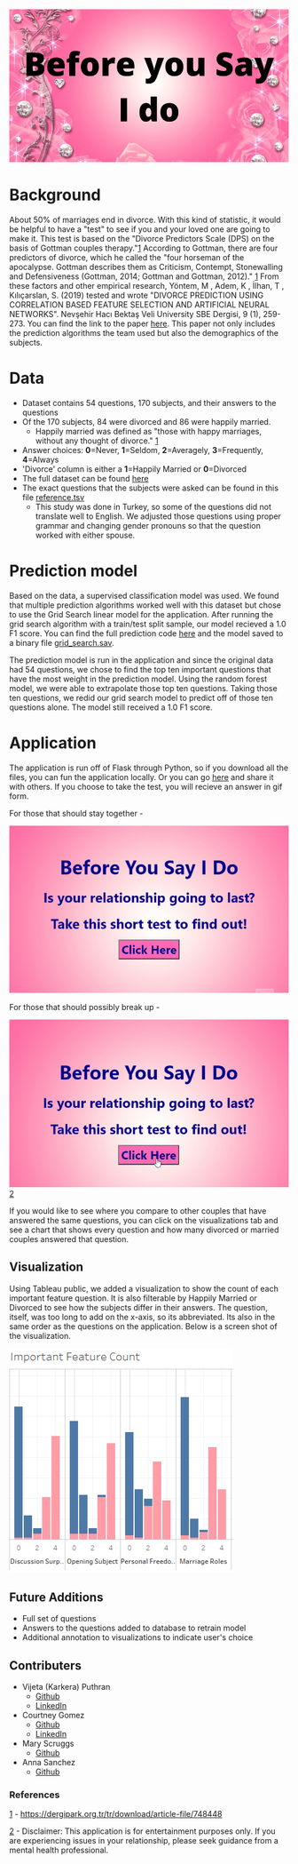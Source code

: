 ![i do image](static/images/BeforeYouSayIDo.png)


# Background 

About 50% of marriages end in divorce. With this kind of statistic, it would be helpful to have a "test" to see if you and your loved one are going to make it. This test is based on the "Divorce Predictors Scale (DPS) on the basis of Gottman couples therapy."[1](1) According to Gottman, there are four predictors of divorce, which he called the "four horseman of the apocalypse. Gottman describes them as Criticism, Contempt, Stonewalling and Defensiveness (Gottman, 2014; Gottman and Gottman, 2012)." [1](1) From these factors and other empirical research, Yöntem, M , Adem, K , İlhan, T , Kılıçarslan, S. (2019) tested and wrote "DIVORCE PREDICTION USING CORRELATION BASED FEATURE SELECTION AND ARTIFICIAL NEURAL NETWORKS". Nevşehir Hacı Bektaş Veli University SBE Dergisi, 9 (1), 259-273. You can find the link to the paper [here](https://dergipark.org.tr/tr/download/article-file/748448). This paper not only includes the prediction algorithms the team used but also the demographics of the subjects.


# Data

   - Dataset contains 54 questions, 170 subjects, and their answers to the questions
   - Of the 170 subjects, 84 were divorced and 86 were happily married. 
      - Happily married was defined as "those with happy marriages, without any thought of divorce." [1](1) 
  - Answer choices: **0**=Never, **1**=Seldom, **2**=Averagely, **3**=Frequently, **4**=Always
  - 'Divorce' column is either a **1**=Happily Married or **0**=Divorced
  - The full dataset can be found [here](https://www.kaggle.com/andrewmvd/divorce-prediction)
  - The exact questions that the subjects were asked can be found in this file [reference.tsv](reference.tsv)
     - This study was done in Turkey, so some of the questions did not translate well to English. We adjusted those questions using proper grammar and changing gender pronouns so that the question worked with either spouse. 

# Prediction model

Based on the data, a supervised classification model was used. We found that multiple prediction algorithms worked well with this dataset but chose to use the Grid Search linear model for the application. After running the grid search algorithm with a train/test split sample, our model recieved a 1.0 F1 score. You can find the full prediction code [here](Grid_search_model.py) and the model saved to a binary file [grid_search.sav](grid_search.sav).

The prediction model is run in the application and since the original data had 54 questions, we chose to find the top ten important questions that have the most weight in the prediction model. Using the random forest model, we were able to extrapolate those top ten questions. Taking those ten questions, we redid our grid search model to predict off of those ten questions alone. The model still received a 1.0 F1 score.

# Application

The application is run off of Flask through Python, so if you download all the files, you can fun the application locally. Or you can go [here](https://beforeyousayido.herokuapp.com/) and share it with others. If you choose to take the test, you will recieve an answer in gif form.

For those that should stay together -

![mar gif](static/images/app_mar_result.gif)


For those that should possibly break up -

![div gif](static/images/app_div_result.gif)[2](2) 


If you would like to see where you compare to other couples that have answered the same questions, you can click on the visualizations tab and see a chart that shows every question and how many divorced or married couples answered that question. 


## Visualization

Using Tableau public, we added a visualization to show the count of each important feature question. It is also filterable by Happily Married or Divorced to see how the subjects differ in their answers. The question, itself, was too long to add on the x-axis, so its abbreviated. Its also in the same order as the questions on the application. Below is a screen shot of the visualization. 

![screenshot](static/images/screenshot_visual.PNG)

## Future Additions

   - Full set of questions
   - Answers to the questions added to database to retrain model
   - Additional annotation to visualizations to indicate user's choice


## Contributers

  - Vijeta (Karkera) Puthran
       - [Github](https://github.com/VijetaPuthran)
       - [LinkedIn](www.linkedin.com/in/vijeta-k-57642639)
  - Courtney Gomez
       - [Github](https://github.com/Corters22)
       - [LinkedIn](https://www.linkedin.com/in/courtney-gomez-winfrey-34119a13/)
  - Mary Scruggs
      - [Github](https://github.com/mcasiano1)
  - Anna Sanchez
      - [Github](https://github.com/LOT60)


### References

[1](1) - https://dergipark.org.tr/tr/download/article-file/748448

[2](2) - Disclaimer: This application is for entertainment purposes only. If you are experiencing issues in your relationship, please seek guidance from a mental health professional.




